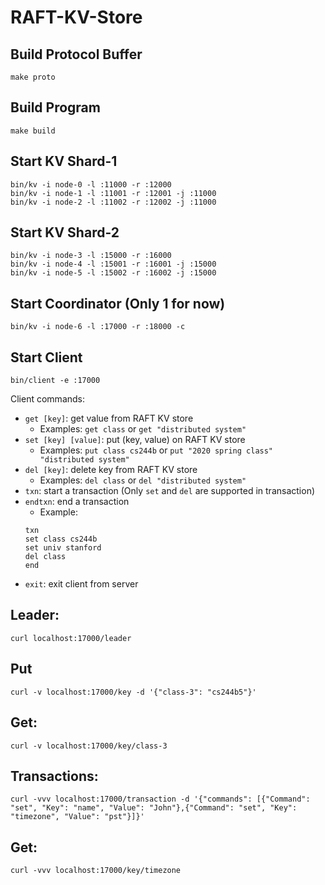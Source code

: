 # RAFT-KV-Store

## Build Protocol Buffer
```
make proto
```

## Build Program
```
make build
```

## Start KV Shard-1
```
bin/kv -i node-0 -l :11000 -r :12000
bin/kv -i node-1 -l :11001 -r :12001 -j :11000 
bin/kv -i node-2 -l :11002 -r :12002 -j :11000
```

## Start KV Shard-2
```
bin/kv -i node-3 -l :15000 -r :16000
bin/kv -i node-4 -l :15001 -r :16001 -j :15000 
bin/kv -i node-5 -l :15002 -r :16002 -j :15000
```

## Start Coordinator (Only 1 for now)
```
bin/kv -i node-6 -l :17000 -r :18000 -c
```

## Start Client
```
bin/client -e :17000
```
Client commands:
- `get [key]`: get value from RAFT KV store
  - Examples: `get class` or `get "distributed system"`
- `set [key] [value]`: put (key, value) on RAFT KV store
  - Examples: `put class cs244b` or `put "2020 spring class" "distributed system"`
- `del [key]`: delete key from RAFT KV store
  - Examples: `del class` or `del "distributed system"`
- `txn`: start a transaction (Only `set` and `del` are supported in transaction)
- `endtxn`: end a transaction
  - Example:
   ```bazaar
   txn 
   set class cs244b
   set univ stanford
   del class
   end
   ```
- `exit`: exit client from server

## Leader:
```
curl localhost:17000/leader
```

## Put
```
curl -v localhost:17000/key -d '{"class-3": "cs244b5"}'
```

## Get:
```
curl -v localhost:17000/key/class-3
```

## Transactions:
```
curl -vvv localhost:17000/transaction -d '{"commands": [{"Command": "set", "Key": "name", "Value": "John"},{"Command": "set", "Key": "timezone", "Value": "pst"}]}'
```

## Get:
```
curl -vvv localhost:17000/key/timezone
```
